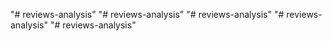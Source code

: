 "# reviews-analysis" 
"# reviews-analysis" 
"# reviews-analysis" 
"# reviews-analysis" 
"# reviews-analysis" 
